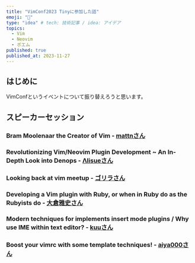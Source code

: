 ```yaml
---
title: "VimConf2023 Tinyに参加した話"
emoji: "💭"
type: "idea" # tech: 技術記事 / idea: アイデア
topics: 
  - Vim
  - Neovim
  - ポエム
published: true
published_at: 2023-11-27
---
```


## はじめに

VimConfというイベントについて振り替えろうと思います。

## スピーカーセッション

### Bram Moolenaar the Creator of Vim - [mattnさん](https://github.com/mattn)

### Revolutionizing Vim/Neovim Plugin Development ~ An In-Depth Look into Denops - [Λlisueさん](https://github.com/lambdalisue)

### Looking back at vim meetup - [ゴリラさん](https://github.com/skanehira)

### Developing a Vim plugin with Ruby, or when in Ruby do as the Rubyists do - [大倉雅史さん](https://github.com/okuramasafumi)

### Modern techniques for implements insert mode plugins / Why use IME within text editor? - [kuuさん](https://github.com/kuuote)

### Boost your vimrc with some template techniques! - [aiya000さん](https://github.com/aiya000)
